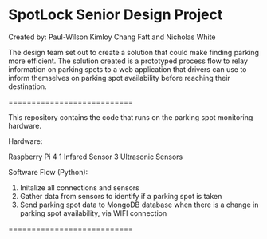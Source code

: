 # SpotLock Senior Design Project

Created by: Paul-Wilson Kimloy Chang Fatt and Nicholas White

The design team set out to create a solution that could make finding parking more efficient. The solution created is a prototyped process flow to relay information on parking spots to a web application that drivers can use to inform themselves on parking spot availability before reaching their destination. 

===========================

This repository contains the code that runs on the parking spot monitoring hardware.

Hardware:

Raspberry Pi 4
1 Infared Sensor
3 Ultrasonic Sensors

Software Flow (Python):

1. Initalize all connections and sensors
2. Gather data from sensors to identify if a parking spot is taken
3. Send parking spot data to MongoDB database when there is a change in parking spot availability, via WIFI connection


===========================


